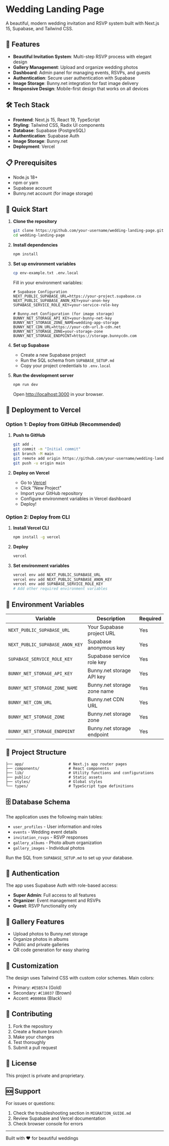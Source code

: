 # Wedding Landing Page

A beautiful, modern wedding invitation and RSVP system built with Next.js 15, Supabase, and Tailwind CSS.

## 🚀 Features

- **Beautiful Invitation System**: Multi-step RSVP process with elegant design
- **Gallery Management**: Upload and organize wedding photos
- **Dashboard**: Admin panel for managing events, RSVPs, and guests
- **Authentication**: Secure user authentication with Supabase
- **Image Storage**: Bunny.net integration for fast image delivery
- **Responsive Design**: Mobile-first design that works on all devices

## 🛠️ Tech Stack

- **Frontend**: Next.js 15, React 19, TypeScript
- **Styling**: Tailwind CSS, Radix UI components
- **Database**: Supabase (PostgreSQL)
- **Authentication**: Supabase Auth
- **Image Storage**: Bunny.net
- **Deployment**: Vercel

## 📋 Prerequisites

- Node.js 18+
- npm or yarn
- Supabase account
- Bunny.net account (for image storage)

## 🚀 Quick Start

1. **Clone the repository**

   ```bash
   git clone https://github.com/your-username/wedding-landing-page.git
   cd wedding-landing-page
   ```

2. **Install dependencies**

   ```bash
   npm install
   ```

3. **Set up environment variables**

   ```bash
   cp env-example.txt .env.local
   ```

   Fill in your environment variables:

   ```env
   # Supabase Configuration
   NEXT_PUBLIC_SUPABASE_URL=https://your-project.supabase.co
   NEXT_PUBLIC_SUPABASE_ANON_KEY=your-anon-key
   SUPABASE_SERVICE_ROLE_KEY=your-service-role-key

   # Bunny.net Configuration (for image storage)
   BUNNY_NET_STORAGE_API_KEY=your-bunny-net-key
   BUNNY_NET_STORAGE_ZONE_NAME=wedding-app-storage
   BUNNY_NET_CDN_URL=https://your-cdn-url.b-cdn.net
   BUNNY_NET_STORAGE_ZONE=your-storage-zone
   BUNNY_NET_STORAGE_ENDPOINT=https://storage.bunnycdn.com
   ```

4. **Set up Supabase**

   - Create a new Supabase project
   - Run the SQL schema from `SUPABASE_SETUP.md`
   - Copy your project credentials to `.env.local`

5. **Run the development server**

   ```bash
   npm run dev
   ```

   Open [http://localhost:3000](http://localhost:3000) in your browser.

## 🚀 Deployment to Vercel

### Option 1: Deploy from GitHub (Recommended)

1. **Push to GitHub**

   ```bash
   git add .
   git commit -m "Initial commit"
   git branch -M main
   git remote add origin https://github.com/your-username/wedding-landing-page.git
   git push -u origin main
   ```

2. **Deploy on Vercel**
   - Go to [Vercel](https://vercel.com)
   - Click "New Project"
   - Import your GitHub repository
   - Configure environment variables in Vercel dashboard
   - Deploy!

### Option 2: Deploy from CLI

1. **Install Vercel CLI**

   ```bash
   npm install -g vercel
   ```

2. **Deploy**

   ```bash
   vercel
   ```

3. **Set environment variables**
   ```bash
   vercel env add NEXT_PUBLIC_SUPABASE_URL
   vercel env add NEXT_PUBLIC_SUPABASE_ANON_KEY
   vercel env add SUPABASE_SERVICE_ROLE_KEY
   # Add other required environment variables
   ```

## 🔧 Environment Variables

| Variable                        | Description                 | Required |
| ------------------------------- | --------------------------- | -------- |
| `NEXT_PUBLIC_SUPABASE_URL`      | Your Supabase project URL   | Yes      |
| `NEXT_PUBLIC_SUPABASE_ANON_KEY` | Supabase anonymous key      | Yes      |
| `SUPABASE_SERVICE_ROLE_KEY`     | Supabase service role key   | Yes      |
| `BUNNY_NET_STORAGE_API_KEY`     | Bunny.net storage API key   | Yes      |
| `BUNNY_NET_STORAGE_ZONE_NAME`   | Bunny.net storage zone name | Yes      |
| `BUNNY_NET_CDN_URL`             | Bunny.net CDN URL           | Yes      |
| `BUNNY_NET_STORAGE_ZONE`        | Bunny.net storage zone      | Yes      |
| `BUNNY_NET_STORAGE_ENDPOINT`    | Bunny.net storage endpoint  | Yes      |

## 📁 Project Structure

```
├── app/                    # Next.js app router pages
├── components/             # React components
├── lib/                    # Utility functions and configurations
├── public/                 # Static assets
├── styles/                 # Global styles
└── types/                  # TypeScript type definitions
```

## 🗄️ Database Schema

The application uses the following main tables:

- `user_profiles` - User information and roles
- `events` - Wedding event details
- `invitation_rsvps` - RSVP responses
- `gallery_albums` - Photo album organization
- `gallery_images` - Individual photos

Run the SQL from `SUPABASE_SETUP.md` to set up your database.

## 🔐 Authentication

The app uses Supabase Auth with role-based access:

- **Super Admin**: Full access to all features
- **Organizer**: Event management and RSVPs
- **Guest**: RSVP functionality only

## 📸 Gallery Features

- Upload photos to Bunny.net storage
- Organize photos in albums
- Public and private galleries
- QR code generation for easy sharing

## 🎨 Customization

The design uses Tailwind CSS with custom color schemes. Main colors:

- Primary: `#E5B574` (Gold)
- Secondary: `#C18037` (Brown)
- Accent: `#08080A` (Black)

## 🤝 Contributing

1. Fork the repository
2. Create a feature branch
3. Make your changes
4. Test thoroughly
5. Submit a pull request

## 📄 License

This project is private and proprietary.

## 🆘 Support

For issues or questions:

1. Check the troubleshooting section in `MIGRATION_GUIDE.md`
2. Review Supabase and Vercel documentation
3. Check browser console for errors

---

Built with ❤️ for beautiful weddings
